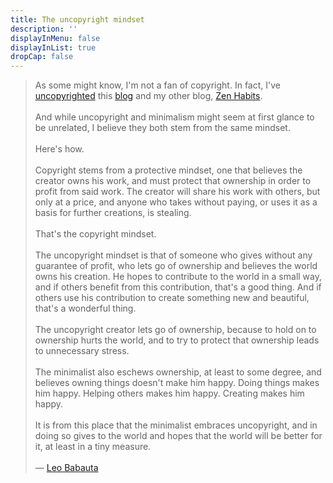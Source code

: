 ```yaml
---
title: The uncopyright mindset
description: ''
displayInMenu: false 
displayInList: true
dropCap: false
---
```


> As some might know, I'm not a fan of copyright. In fact, I've [uncopyrighted](http://mnmlist.com/uncopyright/) this [blog](http://mnmlist.com/) and my other blog, [Zen Habits](http://zenhabits.net/).  
> &nbsp;   
> And while uncopyright and minimalism might seem at first glance to be unrelated, I believe they both stem from the same mindset.  
> &nbsp;   
> Here's how.  
> &nbsp;   
> Copyright stems from a protective mindset, one that believes the creator owns his work, and must protect that ownership in order to profit from said work. The creator will share his work with others, but only at a price, and anyone who takes without paying, or uses it as a basis for further creations, is stealing.  
> &nbsp;   
> That's the copyright mindset.  
> &nbsp;   
> The uncopyright mindset is that of someone who gives without any guarantee of profit, who lets go of ownership and believes the world owns his creation. He hopes to contribute to the world in a small way, and if others benefit from this contribution, that's a good thing. And if others use his contribution to create something new and beautiful, that's a wonderful thing.  
> &nbsp;   
> The uncopyright creator lets go of ownership, because to hold on to ownership hurts the world, and to try to protect that ownership leads to unnecessary stress.  
> &nbsp;   
> The minimalist also eschews ownership, at least to some degree, and believes owning things doesn't make him happy. Doing things makes him happy. Helping others makes him happy. Creating makes him happy.    
> &nbsp;   
> It is from this place that the minimalist embraces uncopyright, and in doing so gives to the world and hopes that the world will be better for it, at least in a tiny measure.  
> &nbsp;   
> — [Leo Babauta](http://leobabauta.com/)




